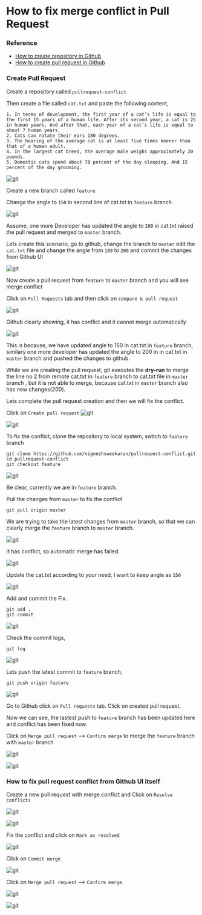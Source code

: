 # How to fix merge conflict in Pull Request

### Reference
* [How to create repository in Github](/content/git/tutorials/01-how-to-create-github-account)
* [How to create pull request in Github](/content/git/tutorials/10-how-to-create-pull-request-in-github)

### Create Pull Request

Create a repository called `pullrequest-conflict`

Then create a file called `cat.txt` and paste the following content,
```
1. In terms of development, the first year of a cat’s life is equal to the first 15 years of a human life. After its second year, a cat is 25 in human years. And after that, each year of a cat’s life is equal to about 7 human years.
2. Cats can rotate their ears 180 degrees.
3. The hearing of the average cat is at least five times keener than that of a human adult.
4. In the largest cat breed, the average male weighs approximately 20 pounds.
5. Domestic cats spend about 70 percent of the day sleeping. And 15 percent of the day grooming.
```

![git](/content/git/tutorials/images/pullrequest-conflict/git-files.png)

Create a new branch called `feature` 

Change the angle to `150` in second line of cat.txt in `feature` branch

![git](/content/git/tutorials/images/pullrequest-conflict/git-updated-file-feature.png)

Assume, one more Developer has updated the angle to `200` in cat.txt raised the pull request and merged to `master` branch.

Lets create this scenario, go to github, change the branch to `master` edit the `cat.txt` file and change the angle from `180` to `200` and commit the changes from Github UI

![git](/content/git/tutorials/images/pullrequest-conflict/git-file-updated-master.png)

Now create a pull request from `feature` to `master` branch and you will see merge conflict

Click on `Pull Requests` tab and then click on `compare & pull request`

![git](/content/git/tutorials/images/pullrequest-conflict/git-create-pullrequest.png)

Github clearly showing, it has conflict and it cannot merge automatically

![git](/content/git/tutorials/images/pullrequest-conflict/git-pullrequest-conflict.png)

This is because, we have updated angle to 150 in cat.txt in `feature` branch, similary one more developer has updated the angle to 200 in in cat.txt in `master` branch and pushed the changes to github.

While we are creating the pull request, git executes the **dry-run** to merge the line no 2 from remote cat.txt in `feature` branch to cat.txt file in `master` branch , but it is not able to merge, because cat.txt in `master` branch also has new changes(200).

Lets complete the pull request creation and then we will fix the conflict.

Click on `Create pull request`
![git](/content/git/tutorials/images/pullrequest-conflict/git-pullrequest-diff.png)

![git](/content/git/tutorials/images/pullrequest-conflict/git-pullrequest-created.png)

To fix the conflict, clone the repository to local system, switch to `feature` branch

```
git clone https://github.com/vigneshsweekaran/pullrequest-conflict.git
cd pullrequest-conflict
git checkout feature
```

![git](/content/git/tutorials/images/pullrequest-conflict/git-clone.png)

Be clear, currently we are in `feature` branch.

Pull the changes from `master` to fix the conflict
```
git pull origin master
```

We are trying to take the latest changes from `master` branch, so that we can clearly merge the `feature` branch to `master` branch.

![git](/content/git/tutorials/images/pullrequest-conflict/git-pull-master.png)

It has conflict, so automatic merge has failed.

![git](/content/git/tutorials/images/pullrequest-conflict/git-before-fix.png)

Update the cat.txt according to your need, I want to keep angle as `150`

![git](/content/git/tutorials/images/pullrequest-conflict/git-after-fix.png)

Add and commit the Fix.
```
git add .
git commit
```

![git](/content/git/tutorials/images/pullrequest-conflict/git-commit-after-fix.png)

Check the commit logs,
```
git log
```

![git](/content/git/tutorials/images/pullrequest-conflict/git-log.png)

Lets push the latest commit to `feature` branch,
```
git push origin feature
```
![git](/content/git/tutorials/images/pullrequest-conflict/git-push.png)

Go to Github click on `Pull requests` tab. Click on created pull request.

Now we can see, the lastest push to `feature` branch has been updated here and conflict has been fixed now.

Click on `Merge pull request` --> `Confirm merge` to merge the `feature` branch with `master` branch

![git](/content/git/tutorials/images/pullrequest-conflict/git-merge-pullrequest.png)

![git](/content/git/tutorials/images/pullrequest-conflict/git-pullrequest-merged.png)

### How to fix pull request conflict from Github UI itself

Create a new pull request with merge conflict and Click on `Resolve conflicts`

![git](/content/git/tutorials/images/pullrequest-conflict/git-ui-pr-created.png)

![git](/content/git/tutorials/images/pullrequest-conflict/git-ui-pr-conflict.png)

Fix the conflict and click on `Mark as resolved`

![git](/content/git/tutorials/images/pullrequest-conflict/git-ui-pr-conflict-fixed.png)

Click on `Commit merge`

![git](/content/git/tutorials/images/pullrequest-conflict/git-ui-pr-commit-merge.png)

Click on `Merge pull request` --> `Confirm merge`

![git](/content/git/tutorials/images/pullrequest-conflict/git-ui-pr-merge.png)

![git](/content/git/tutorials/images/pullrequest-conflict/git-ui-pr-merged.png)
